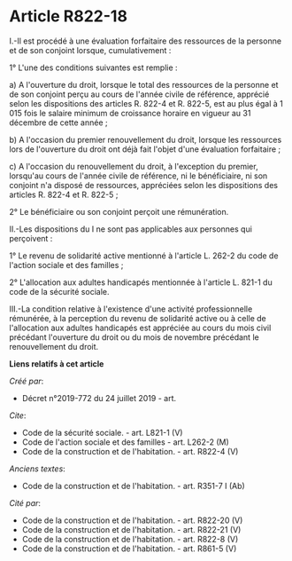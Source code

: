 # Article R822-18

I.-Il est procédé à une évaluation forfaitaire des ressources de la personne et de son conjoint lorsque, cumulativement : 

1° L'une des conditions suivantes est remplie : 

a) A l'ouverture du droit, lorsque le total des ressources de la personne et de son conjoint perçu au cours de l'année civile
de référence, apprécié selon les dispositions des articles R. 822-4 et R. 822-5, est au plus égal à 1 015 fois le salaire
minimum de croissance horaire en vigueur au 31 décembre de cette année ; 

b) A l'occasion du premier renouvellement du droit, lorsque les ressources lors de l'ouverture du droit ont déjà fait l'objet
d'une évaluation forfaitaire ; 

c) A l'occasion du renouvellement du droit, à l'exception du premier, lorsqu'au cours de l'année civile de référence, ni le
bénéficiaire, ni son conjoint n'a disposé de ressources, appréciées selon les dispositions des articles R. 822-4 et R.
822-5 ; 

2° Le bénéficiaire ou son conjoint perçoit une rémunération. 

II.-Les dispositions du I ne sont pas applicables aux personnes qui perçoivent : 

1° Le revenu de solidarité active mentionné à l'article L. 262-2 du code de l'action sociale et des familles ; 

2° L'allocation aux adultes handicapés mentionnée à l'article L. 821-1 du code de la sécurité sociale. 

III.-La condition relative à l'existence d'une activité professionnelle rémunérée, à la perception du revenu de solidarité
active ou à celle de l'allocation aux adultes handicapés est appréciée au cours du mois civil précédant l'ouverture du droit
ou du mois de novembre précédant le renouvellement du droit.

**Liens relatifs à cet article**

_Créé par_:

  - Décret n°2019-772 du 24 juillet 2019 - art.

_Cite_:

  - Code de la sécurité sociale. - art. L821-1 (V)
  - Code de l'action sociale et des familles - art. L262-2 (M)
  - Code de la construction et de l'habitation. - art. R822-4 (V)

_Anciens textes_:

  - Code de la construction et de l'habitation. - art. R351-7 I (Ab)

_Cité par_:

  - Code de la construction et de l'habitation. - art. R822-20 (V)
  - Code de la construction et de l'habitation. - art. R822-21 (V)
  - Code de la construction et de l'habitation. - art. R822-8 (V)
  - Code de la construction et de l'habitation. - art. R861-5 (V)
